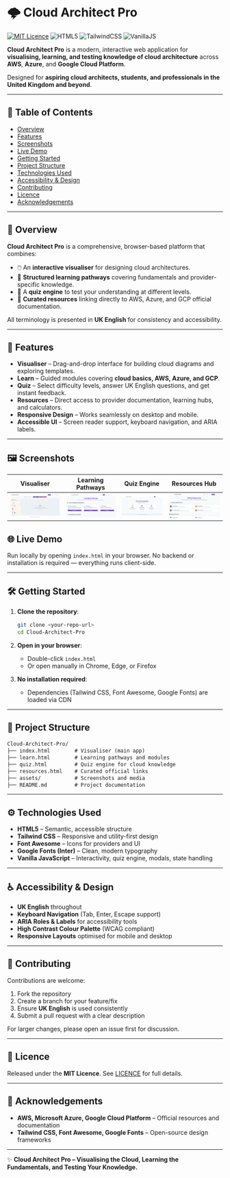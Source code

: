 
# 🌩️ Cloud Architect Pro

[![MIT Licence](https://img.shields.io/badge/licence-MIT-green.svg)](LICENCE)
![HTML5](https://img.shields.io/badge/HTML5-orange.svg)
![TailwindCSS](https://img.shields.io/badge/TailwindCSS-blue.svg)
![VanillaJS](https://img.shields.io/badge/JavaScript-yellow.svg)

**Cloud Architect Pro** is a modern, interactive web application for **visualising, learning, and testing knowledge of cloud architecture** across **AWS**, **Azure**, and **Google Cloud Platform**.

Designed for **aspiring cloud architects, students, and professionals in the United Kingdom and beyond**.

---

## 📑 Table of Contents

* [Overview](#-overview)
* [Features](#-features)
* [Screenshots](#-screenshots)
* [Live Demo](#-live-demo)
* [Getting Started](#-getting-started)
* [Project Structure](#-project-structure)
* [Technologies Used](#-technologies-used)
* [Accessibility & Design](#-accessibility--design)
* [Contributing](#-contributing)
* [Licence](#-licence)
* [Acknowledgements](#-acknowledgements)

---

## 🌟 Overview

**Cloud Architect Pro** is a comprehensive, browser-based platform that combines:

* 🖱️ An **interactive visualiser** for designing cloud architectures.
* 📘 **Structured learning pathways** covering fundamentals and provider-specific knowledge.
* 🎯 A **quiz engine** to test your understanding at different levels.
* 🔗 **Curated resources** linking directly to AWS, Azure, and GCP official documentation.

All terminology is presented in **UK English** for consistency and accessibility.

---

## 🚀 Features

* **Visualiser** – Drag-and-drop interface for building cloud diagrams and exploring templates.
* **Learn** – Guided modules covering **cloud basics, AWS, Azure, and GCP**.
* **Quiz** – Select difficulty levels, answer UK English questions, and get instant feedback.
* **Resources** – Direct access to provider documentation, learning hubs, and calculators.
* **Responsive Design** – Works seamlessly on desktop and mobile.
* **Accessible UI** – Screen reader support, keyboard navigation, and ARIA labels.

---

## 🖼️ Screenshots

| Visualiser                                      | Learning Pathways                                 | Quiz Engine                                | Resources Hub                                     |
| ----------------------------------------------- | ------------------------------------------------- | ------------------------------------------ | ------------------------------------------------- |
| ![Visualiser](assets/screenshot-visualiser.png) | ![Learning Pathways](assets/screenshot-learn.png) | ![Quiz Engine](assets/screenshot-quiz.png) | ![Resources Hub](assets/screenshot-resources.png) |


## 🌐 Live Demo

Run locally by opening `index.html` in your browser.
No backend or installation is required — everything runs client-side.

---

## 🛠️ Getting Started

1. **Clone the repository**:

   ```bash
   git clone <your-repo-url>
   cd Cloud-Architect-Pro
   ```

2. **Open in your browser**:

   * Double-click `index.html`
   * Or open manually in Chrome, Edge, or Firefox

3. **No installation required**:

   * Dependencies (Tailwind CSS, Font Awesome, Google Fonts) are loaded via CDN

---

## 📂 Project Structure

```
Cloud-Architect-Pro/
├── index.html        # Visualiser (main app)
├── learn.html        # Learning pathways and modules
├── quiz.html         # Quiz engine for cloud knowledge
├── resources.html    # Curated official links
├── assets/           # Screenshots and media
├── README.md         # Project documentation
```

---

## ⚙️ Technologies Used

* **HTML5** – Semantic, accessible structure
* **Tailwind CSS** – Responsive and utility-first design
* **Font Awesome** – Icons for providers and UI
* **Google Fonts (Inter)** – Clean, modern typography
* **Vanilla JavaScript** – Interactivity, quiz engine, modals, state handling

---

## ♿ Accessibility & Design

* **UK English** throughout
* **Keyboard Navigation** (Tab, Enter, Escape support)
* **ARIA Roles & Labels** for accessibility tools
* **High Contrast Colour Palette** (WCAG compliant)
* **Responsive Layouts** optimised for mobile and desktop

---

## 🤝 Contributing

Contributions are welcome:

1. Fork the repository
2. Create a branch for your feature/fix
3. Ensure **UK English** is used consistently
4. Submit a pull request with a clear description

For larger changes, please open an issue first for discussion.

---

## 📜 Licence

Released under the **MIT Licence**.
See [LICENCE](LICENCE) for full details.

---

## 🙏 Acknowledgements

* **AWS, Microsoft Azure, Google Cloud Platform** – Official resources and documentation
* **Tailwind CSS, Font Awesome, Google Fonts** – Open-source design frameworks

---

✨ **Cloud Architect Pro – Visualising the Cloud, Learning the Fundamentals, and Testing Your Knowledge.**



